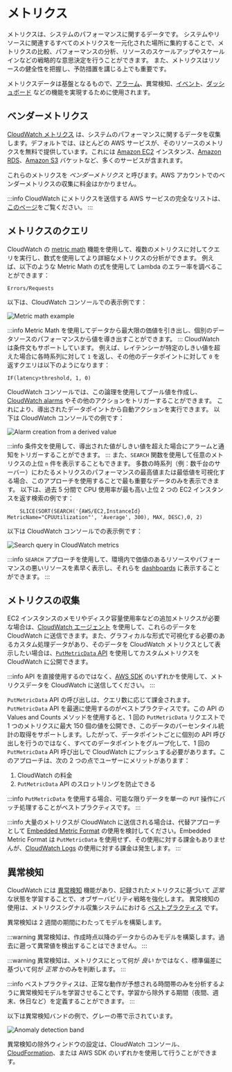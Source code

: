 # メトリクス

メトリクスは、システムのパフォーマンスに関するデータです。
システムやリソースに関連するすべてのメトリクスを一元化された場所に集約することで、メトリクスの比較、パフォーマンスの分析、リソースのスケールアップやスケールインなどの戦略的な意思決定を行うことができます。
また、メトリクスはリソースの健全性を把握し、予防措置を講じる上でも重要です。

メトリクスデータは基盤となるもので、[アラーム](../signals/alarms/)、異常検知、[イベント](../signals/events/)、[ダッシュボード](../tools/dashboards) などの機能を実現するために使用されます。



## ベンダーメトリクス

[CloudWatch メトリクス](https://docs.aws.amazon.com/ja_jp/AmazonCloudWatch/latest/monitoring/working_with_metrics.html) は、システムのパフォーマンスに関するデータを収集します。デフォルトでは、ほとんどの AWS サービスが、そのリソースのメトリクスを無料で提供しています。これには [Amazon EC2](https://aws.amazon.com/jp/ec2/) インスタンス、[Amazon RDS](https://aws.amazon.com/jp/rds/)、[Amazon S3](https://aws.amazon.com/jp/s3/) バケットなど、多くのサービスが含まれます。

これらのメトリクスを *ベンダーメトリクス* と呼びます。AWS アカウントでのベンダーメトリクスの収集に料金はかかりません。

:::info
CloudWatch にメトリクスを送信する AWS サービスの完全なリストは、[このページ](https://docs.aws.amazon.com/ja_jp/AmazonCloudWatch/latest/monitoring/aws-services-cloudwatch-metrics.html)をご覧ください。
:::



## メトリクスのクエリ

CloudWatch の [metric math](https://docs.aws.amazon.com/ja_jp/AmazonCloudWatch/latest/monitoring/using-metric-math.html) 機能を使用して、複数のメトリクスに対してクエリを実行し、数式を使用してより詳細なメトリクスの分析ができます。
例えば、以下のような Metric Math の式を使用して Lambda のエラー率を調べることができます：

	Errors/Requests

以下は、CloudWatch コンソールでの表示例です：

![Metric math example](../images/metrics1.png)

:::info
	Metric Math を使用してデータから最大限の価値を引き出し、個別のデータソースのパフォーマンスから値を導き出すことができます。
:::
CloudWatch は条件文もサポートしています。
例えば、レイテンシーが特定のしきい値を超えた場合に各時系列に対して `1` を返し、その他のデータポイントに対して `0` を返すクエリは以下のようになります：

	IF(latency>threshold, 1, 0)

CloudWatch コンソールでは、この論理を使用してブール値を作成し、[CloudWatch alarms](../tools/alarms) やその他のアクションをトリガーすることができます。
これにより、導出されたデータポイントから自動アクションを実行できます。
以下は CloudWatch コンソールでの例です：

![Alarm creation from a derived value](../images/metrics2.png)

:::info
	条件文を使用して、導出された値がしきい値を超えた場合にアラームと通知をトリガーすることができます。
:::
また、`SEARCH` 関数を使用して任意のメトリクスの上位 `n` 件を表示することもできます。
多数の時系列（例：数千台のサーバー）にわたるメトリクスのパフォーマンスの最高値または最低値を可視化する場合、このアプローチを使用することで最も重要なデータのみを表示できます。
以下は、過去 5 分間で CPU 使用率が最も高い上位 2 つの EC2 インスタンスを返す検索の例です：
```
	SLICE(SORT(SEARCH('{AWS/EC2,InstanceId} MetricName="CPUUtilization"', 'Average', 300), MAX, DESC),0, 2)
```
以下は CloudWatch コンソールでの表示例です：

![Search query in CloudWatch metrics](../images/metrics3.png)

:::info
	`SEARCH` アプローチを使用して、環境内で価値のあるリソースやパフォーマンスの悪いリソースを素早く表示し、それらを [dashboards](../tools/dashboards) に表示することができます。
:::



## メトリクスの収集

EC2 インスタンスのメモリやディスク容量使用率などの追加メトリクスが必要な場合は、[CloudWatch エージェント](../tools/cloudwatch_agent/) を使用して、これらのデータを CloudWatch に送信できます。また、グラフィカルな形式で可視化する必要のあるカスタム処理データがあり、そのデータを CloudWatch メトリクスとして表示したい場合は、[`PutMetricData` API](https://docs.aws.amazon.com/ja_jp/AmazonCloudWatch/latest/APIReference/API_PutMetricData.html) を使用してカスタムメトリクスを CloudWatch に公開できます。

:::info
API を直接使用するのではなく、[AWS SDK](https://aws.amazon.com/jp/developer/tools/) のいずれかを使用して、メトリクスデータを CloudWatch に送信してください。
:::

`PutMetricData` API の呼び出しは、クエリ数に応じて課金されます。`PutMetricData` API を最適に使用するのがベストプラクティスです。この API の Values and Counts メソッドを使用すると、1 回の `PutMetricData` リクエストで 1 つのメトリクスに最大 150 個の値を公開でき、このデータのパーセンタイル統計の取得をサポートします。したがって、データポイントごとに個別の API 呼び出しを行うのではなく、すべてのデータポイントをグループ化して、1 回の `PutMetricData` API 呼び出しで CloudWatch にプッシュする必要があります。このアプローチは、次の 2 つの点でユーザーにメリットがあります：

1. CloudWatch の料金
1. `PutMetricData` API のスロットリングを防止できる

:::info
`PutMetricData` を使用する場合、可能な限りデータを単一の `PUT` 操作にバッチ処理することがベストプラクティスです。
:::

:::info
大量のメトリクスが CloudWatch に送信される場合は、代替アプローチとして [Embedded Metric Format](https://docs.aws.amazon.com/ja_jp/AmazonCloudWatch/latest/monitoring/CloudWatch_Embedded_Metric_Format_Manual.html) の使用を検討してください。Embedded Metric Format は `PutMetricData` を使用せず、その使用に対する課金もありませんが、[CloudWatch Logs](../tools/logs/) の使用に対する課金は発生します。
:::



## 異常検知

CloudWatch には [異常検知](https://docs.aws.amazon.com/ja_jp/AmazonCloudWatch/latest/monitoring/CloudWatch_Anomaly_Detection.html) 機能があり、記録されたメトリクスに基づいて *正常* な状態を学習することで、オブザーバビリティ戦略を強化します。
異常検知の使用は、メトリクスシグナル収集システムにおける [ベストプラクティス](../signals/metrics/#use-anomaly-detection-algorithms) です。

異常検知は 2 週間の期間にわたってモデルを構築します。

:::warning
異常検知は、作成時点以降のデータからのみモデルを構築します。過去に遡って異常値を検出することはできません。
:::

:::warning
異常検知は、メトリクスにとって何が *良い* かではなく、標準偏差に基づいて何が *正常* かのみを判断します。
:::

:::info
ベストプラクティスは、正常な動作が予想される時間帯のみを分析するように異常検知モデルを学習させることです。学習から除外する期間（夜間、週末、休日など）を定義することができます。
:::

以下は異常検知バンドの例で、グレーの帯で示されています。

![Anomaly detection band](../images/metrics4.png)

異常検知の除外ウィンドウの設定は、CloudWatch コンソール、[CloudFormation](https://docs.aws.amazon.com/ja_jp/AWSCloudFormation/latest/UserGuide/aws-properties-cloudwatch-anomalydetector-configuration.html)、または AWS SDK のいずれかを使用して行うことができます。
